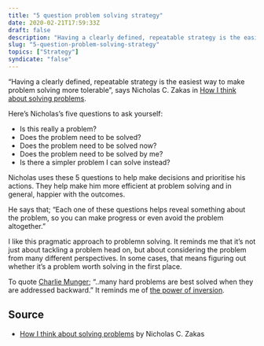 ```yaml
---
title: "5 question problem solving strategy"
date: 2020-02-21T17:59:33Z
draft: false
description: "Having a clearly defined, repeatable strategy is the easiest way to make problem solving more tolerable."
slug: "5-question-problem-solving-strategy"
topics: ["Strategy"]
syndicate: "false"
---
```


“Having a clearly defined, repeatable strategy is the easiest way to make problem solving more tolerable”, says Nicholas C. Zakas in [How I think about solving problems](https://humanwhocodes.com/blog/2020/02/how-i-think-about-solving-problems/).

Here’s Nicholas’s five questions to ask yourself:

- Is this really a problem?
- Does the problem need to be solved?
- Does the problem need to be solved now?
- Does the problem need to be solved by me?
- Is there a simpler problem I can solve instead?

Nicholas uses these 5 questions to help make decisions and prioritise his actions. They help make him more efficient at problem solving and in general, happier with the outcomes.

He says that; “Each one of these questions helps reveal something about the problem, so you can make progress or even avoid the problem altogether.”

I like this pragmatic approach to problemn solving. It reminds me that it’s not just about tackling a problem head on, but about considering the problem from many different perspectives. In some cases, that means figuring out whether it’s a problem worth solving in the first place.

To quote [Charlie Munger](https://fs.blog/2013/10/inversion/); “..many hard problems are best solved when they are addressed backward.” It reminds me of [the power of inversion](/articles/2019-review/#the-power-of-inversion).

## Source

- [How I think about solving problems](https://humanwhocodes.com/blog/2020/02/how-i-think-about-solving-problems/) by Nicholas C. Zakas
